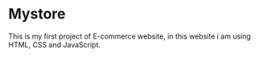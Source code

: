 # Mystore
This is my first project of E-commerce website, in this website i am using HTML, CSS and JavaScript.
